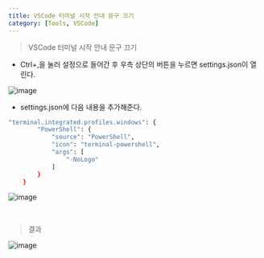 ```yaml
---
title: VSCode 터미널 시작 안내 문구 끄기
category: [Tools, VSCode]
---
```


> VSCode 터미널 시작 안내 문구 끄기

- Ctrl+,을 눌러 설정으로 들어간 후 우측 상단의 버튼을 누르면 settings.json이 열린다.

![image](https://user-images.githubusercontent.com/98504939/155279421-0c5d7ded-e6e3-44d2-8967-ac364ffb6e35.png)

- settings.json에 다음 내용을 추가해준다.

```bash
"terminal.integrated.profiles.windows": {
        "PowerShell": {
            "source": "PowerShell",
            "icon": "terminal-powershell",
            "args": [
                "-NoLogo"
            ]
        }
    }
```

![image](https://user-images.githubusercontent.com/98504939/155278857-47bca1fb-1504-402c-b892-7e3304d73470.png)

<br>

> 결과

![image](https://user-images.githubusercontent.com/98504939/155279063-a257f921-93fa-41c5-935e-ee466dfec57a.png)
